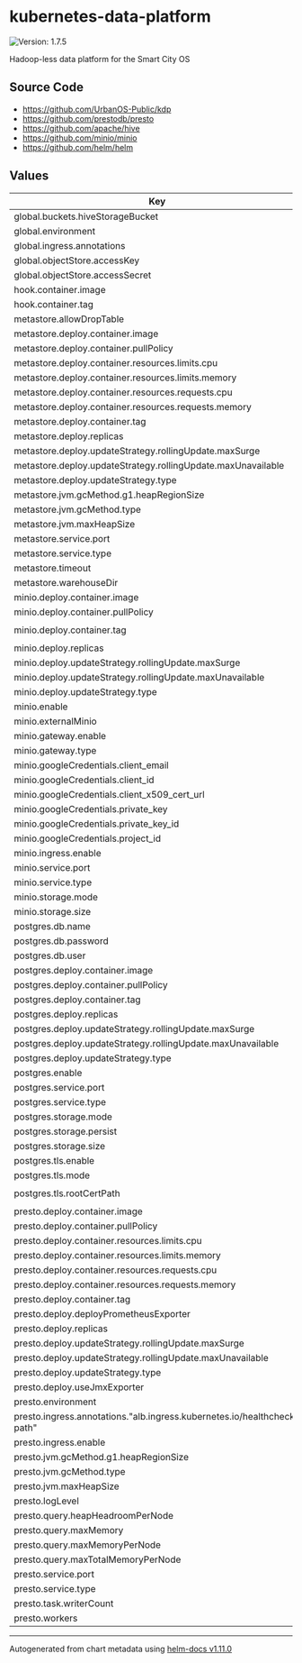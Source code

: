 # kubernetes-data-platform

![Version: 1.7.5](https://img.shields.io/badge/Version-1.7.5-informational?style=flat-square)

Hadoop-less data platform for the Smart City OS

## Source Code

* <https://github.com/UrbanOS-Public/kdp>
* <https://github.com/prestodb/presto>
* <https://github.com/apache/hive>
* <https://github.com/minio/minio>
* <https://github.com/helm/helm>

## Values

| Key | Type | Default | Description |
|-----|------|---------|-------------|
| global.buckets.hiveStorageBucket | string | `"placeholderName"` |  |
| global.environment | string | `"sandbox"` |  |
| global.ingress.annotations | object | `{}` |  |
| global.objectStore.accessKey | string | `"accessKey"` |  |
| global.objectStore.accessSecret | string | `"accessSecret"` |  |
| hook.container.image | string | `"alpine"` |  |
| hook.container.tag | string | `"3.8"` |  |
| metastore.allowDropTable | bool | `false` |  |
| metastore.deploy.container.image | string | `"smartcitiesdata/metastore"` |  |
| metastore.deploy.container.pullPolicy | string | `"Always"` |  |
| metastore.deploy.container.resources.limits.cpu | int | `2` |  |
| metastore.deploy.container.resources.limits.memory | string | `"1.5Gi"` |  |
| metastore.deploy.container.resources.requests.cpu | int | `2` |  |
| metastore.deploy.container.resources.requests.memory | string | `"1.5Gi"` |  |
| metastore.deploy.container.tag | string | `"0.11.1"` |  |
| metastore.deploy.replicas | int | `1` |  |
| metastore.deploy.updateStrategy.rollingUpdate.maxSurge | int | `1` |  |
| metastore.deploy.updateStrategy.rollingUpdate.maxUnavailable | int | `1` |  |
| metastore.deploy.updateStrategy.type | string | `"RollingUpdate"` |  |
| metastore.jvm.gcMethod.g1.heapRegionSize | string | `"32M"` |  |
| metastore.jvm.gcMethod.type | string | `"UseG1GC"` |  |
| metastore.jvm.maxHeapSize | string | `"768M"` |  |
| metastore.service.port | int | `9083` |  |
| metastore.service.type | string | `"ClusterIP"` |  |
| metastore.timeout | string | `"1m"` |  |
| metastore.warehouseDir | string | `"hive-s3"` |  |
| minio.deploy.container.image | string | `"minio/minio"` |  |
| minio.deploy.container.pullPolicy | string | `"IfNotPresent"` |  |
| minio.deploy.container.tag | string | `"RELEASE.2019-01-16T21-44-08Z"` |  |
| minio.deploy.replicas | int | `1` |  |
| minio.deploy.updateStrategy.rollingUpdate.maxSurge | int | `1` |  |
| minio.deploy.updateStrategy.rollingUpdate.maxUnavailable | int | `1` |  |
| minio.deploy.updateStrategy.type | string | `"RollingUpdate"` |  |
| minio.enable | bool | `true` |  |
| minio.externalMinio | bool | `false` |  |
| minio.gateway.enable | bool | `false` |  |
| minio.gateway.type | string | `"azure"` |  |
| minio.googleCredentials.client_email | string | `""` |  |
| minio.googleCredentials.client_id | string | `""` |  |
| minio.googleCredentials.client_x509_cert_url | string | `""` |  |
| minio.googleCredentials.private_key | string | `""` |  |
| minio.googleCredentials.private_key_id | string | `""` |  |
| minio.googleCredentials.project_id | string | `""` |  |
| minio.ingress.enable | bool | `true` |  |
| minio.service.port | int | `9000` |  |
| minio.service.type | string | `"NodePort"` |  |
| minio.storage.mode | string | `"ReadWriteOnce"` |  |
| minio.storage.size | string | `"5Gi"` |  |
| postgres.db.name | string | `"metastore"` |  |
| postgres.db.password | string | `"password123"` |  |
| postgres.db.user | string | `"hive"` |  |
| postgres.deploy.container.image | string | `"postgres"` |  |
| postgres.deploy.container.pullPolicy | string | `"IfNotPresent"` |  |
| postgres.deploy.container.tag | string | `"11.1-alpine"` |  |
| postgres.deploy.replicas | int | `1` |  |
| postgres.deploy.updateStrategy.rollingUpdate.maxSurge | int | `1` |  |
| postgres.deploy.updateStrategy.rollingUpdate.maxUnavailable | int | `1` |  |
| postgres.deploy.updateStrategy.type | string | `"RollingUpdate"` |  |
| postgres.enable | bool | `true` |  |
| postgres.service.port | int | `5432` |  |
| postgres.service.type | string | `"ClusterIP"` |  |
| postgres.storage.mode | string | `"ReadWriteOnce"` |  |
| postgres.storage.persist | bool | `false` |  |
| postgres.storage.size | string | `"5Gi"` |  |
| postgres.tls.enable | bool | `false` |  |
| postgres.tls.mode | string | `"verify-full"` |  |
| postgres.tls.rootCertPath | string | `"/etc/ssl/certs/ca-certificates.crt"` |  |
| presto.deploy.container.image | string | `"smartcitiesdata/presto"` |  |
| presto.deploy.container.pullPolicy | string | `"Always"` |  |
| presto.deploy.container.resources.limits.cpu | int | `2` |  |
| presto.deploy.container.resources.limits.memory | string | `"2Gi"` |  |
| presto.deploy.container.resources.requests.cpu | int | `1` |  |
| presto.deploy.container.resources.requests.memory | string | `"2Gi"` |  |
| presto.deploy.container.tag | string | `"0.11.3"` |  |
| presto.deploy.deployPrometheusExporter | bool | `false` |  |
| presto.deploy.replicas | int | `1` |  |
| presto.deploy.updateStrategy.rollingUpdate.maxSurge | int | `1` |  |
| presto.deploy.updateStrategy.rollingUpdate.maxUnavailable | int | `1` |  |
| presto.deploy.updateStrategy.type | string | `"RollingUpdate"` |  |
| presto.deploy.useJmxExporter | bool | `false` |  |
| presto.environment | string | `"production"` |  |
| presto.ingress.annotations."alb.ingress.kubernetes.io/healthcheck-path" | string | `"/v1/cluster"` |  |
| presto.ingress.enable | bool | `false` |  |
| presto.jvm.gcMethod.g1.heapRegionSize | string | `"32M"` |  |
| presto.jvm.gcMethod.type | string | `"UseG1GC"` |  |
| presto.jvm.maxHeapSize | string | `"1536M"` |  |
| presto.logLevel | string | `"INFO"` |  |
| presto.query.heapHeadroomPerNode | string | `"0.75GB"` |  |
| presto.query.maxMemory | string | `"1GB"` |  |
| presto.query.maxMemoryPerNode | string | `"0.5GB"` |  |
| presto.query.maxTotalMemoryPerNode | string | `"0.6GB"` |  |
| presto.service.port | int | `8080` |  |
| presto.service.type | string | `"NodePort"` |  |
| presto.task.writerCount | int | `1` |  |
| presto.workers | int | `0` |  |

----------------------------------------------
Autogenerated from chart metadata using [helm-docs v1.11.0](https://github.com/norwoodj/helm-docs/releases/v1.11.0)
